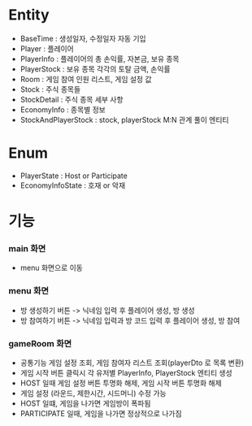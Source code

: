 # Entity
- BaseTime : 생성일자, 수정일자 자동 기입 
- Player : 플레이어
- PlayerInfo : 플레이어의 총 손익률, 자본금, 보유 종목
- PlayerStock : 보유 종목 각각의 토탈 금액, 손익률
- Room : 게임 참여 인원 리스트, 게임 설정 값
- Stock : 주식 종목들
- StockDetail : 주식 종목 세부 사항
- EconomyInfo : 종목별 정보
- StockAndPlayerStock : stock, playerStock M:N 관계 풀이 엔티티

# Enum
- PlayerState : Host or Participate
- EconomyInfoState : 호재 or 악재

# 기능
### main 화면
- menu 화면으로 이동
### menu 화면  
- 방 생성하기 버튼 -> 닉네임 입력 후 플레이어 생성, 방 생성
- 방 참여하기 버튼 -> 닉네임 입력과 방 코드 입력 후 플레이어 생성, 방 참여
### gameRoom 화면
- 공통기능 게임 설정 조회, 게임 참여자 리스트 조회(playerDto 로 목록 변환)
- 게임 시작 버튼 클릭시 각 유저별 PlayerInfo, PlayerStock 엔티티 생성
- HOST 일때 게임 설정 버튼 투명화 해제, 게임 시작 버튼 투명화 해제
- 게임 설정 (라운드, 제한시간, 시드머니) 수정 가능
- HOST 일떄, 게임을 나가면 게임방이 폭파됨
- PARTICIPATE 일때, 게임을 나가면 정상적으로 나가짐
